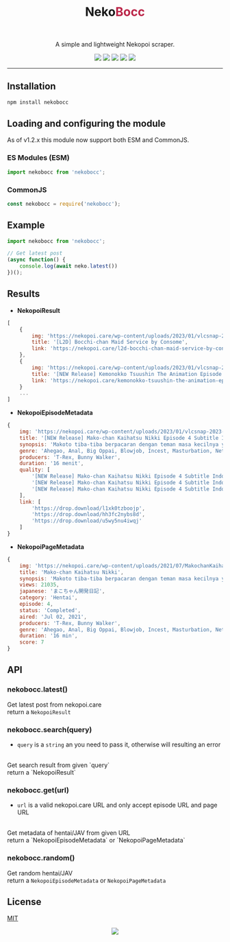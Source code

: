 <div align="center">
    <h1>Neko<span style="color: #BB2649">Bocc</span></h1>
    <br>
    <p>A simple and lightweight Nekopoi scraper.</p>
    <a href="https://opensource.org/licenses/mit-license.php"><img src="https://badges.frapsoft.com/os/mit/mit.svg?v=103"></a>
    <a href="https://www.npmjs.com/package/nekobocc"><img src="https://img.shields.io/npm/v/node-fetch"></a>
    <a href="https://packagephobia.com/result?p=nekobocc"><img src="https://packagephobia.com/badge?p=nekobocc"></a>
    <a href="https://www.codefactor.io/repository/github/indonesiandev/nekobocc"><img src="https://www.codefactor.io/repository/github/indonesiandev/nekobocc/badge"></a>
    <a href="https://app.fossa.com/projects/git%2Bgithub.com%2FIndonesianDev%2FNekoBocc?ref=badge_shield" alt="FOSSA Status"><img src="https://app.fossa.com/api/projects/git%2Bgithub.com%2FIndonesianDev%2FNekoBocc.svg?type=shield"/></a>
</div>

---

## Installation
```sh
npm install nekobocc
```

## Loading and configuring the module
As of v1.2.x this module now support both ESM and CommonJS.
### ES Modules (ESM)
```js
import nekobocc from 'nekobocc';
```

### CommonJS
```js
const nekobocc = require('nekobocc');
```

## Example
```js
import nekobocc from 'nekobocc';

// Get latest post 
(async function() {
	console.log(await neko.latest())
})();
```

## Results
- **NekopoiResult**
```js
[
    {
        img: 'https://nekopoi.care/wp-content/uploads/2023/01/vlcsnap-2023-01-15-03h18m12s053-300x169.png',
        title: '[L2D] Bocchi-chan Maid Service by Consome',
        link: 'https://nekopoi.care/l2d-bocchi-chan-maid-service-by-consome/'
    },
    {
        img: 'https://nekopoi.care/wp-content/uploads/2023/01/vlcsnap-2023-01-15-00h06m41s977-300x169.png',
        title: '[NEW Release] Kemonokko Tsuushin The Animation Episode 2 Subtitle Indonesia',
        link: 'https://nekopoi.care/kemonokko-tsuushin-the-animation-episode-2-subtitle-indonesia/'
    }
    ...
]
```
- **NekopoiEpisodeMetadata**
```js
{
    img: 'https://nekopoi.care/wp-content/uploads/2023/01/vlcsnap-2023-01-01-03h58m25s923-300x169.png',
    title: '[NEW Release] Mako-chan Kaihatsu Nikki Episode 4 Subtitle Indonesia – NekoPoi',
    synopsis: 'Makoto tiba-tiba berpacaran dengan teman masa kecilnya yaitu Kaoru. Makoto ternyata adalah cewek yang mesum yang tiap malam menonton bokep sambil colmek yang ia dapat dari menyelinap di kamar kakaknya. Namun suatu malam di hari pertama Makoto berpacaran, ia tertangkap basah sedang colmek oleh kakaknya. Dengan rasa gatal yang menyengat dan kemampuan kakaknya akan pengetahuan seks, membuat Makoto tidak dapat menahan godaan untuk bermain dengan kakaknya…',
    genre: 'Ahegao, Anal, Big Oppai, Blowjob, Incest, Masturbation, Netorare, Schoolgirl',
    producers: 'T-Rex, Bunny Walker',
    duration: '16 menit',
    quality: [
        '[NEW Release] Mako-chan Kaihatsu Nikki Episode 4 Subtitle Indonesia [720p]',
        '[NEW Release] Mako-chan Kaihatsu Nikki Episode 4 Subtitle Indonesia [480p]',
        '[NEW Release] Mako-chan Kaihatsu Nikki Episode 4 Subtitle Indonesia [360p]'
    ],
    link: [
        'https://drop.download/l1xk0tzboojp',
        'https://drop.download/hh3fc2nybs8d',
        'https://drop.download/u5wy5nu4iwqj'
    ]
}
```

- **NekopoiPageMetadata**
```js
{
    img: 'https://nekopoi.care/wp-content/uploads/2021/07/MakochanKaihatsuNikkiep69538176cde48c8e3ebb65761cb63504-213x300.jpg',
    title: 'Mako-chan Kaihatsu Nikki',
    synopsis: 'Makoto tiba-tiba berpacaran dengan teman masa kecilnya yaitu Kaoru. Makoto ternyata adalah cewek yang mesum yang tiap malam menonton bokep sambil colmek yang ia dapat dari menyelinap di kamar kakaknya. Namun suatu malam di hari pertama Makoto berpacaran, ia tertangkap basah sedang colmek oleh kakaknya. Dengan rasa gatal yang menyengat dan kemampuan kakaknya akan pengetahuan seks, membuat Makoto tidak dapat menahan godaan untuk bermain dengan kakaknya…',
    views: 21035,
    japanese: 'まこちゃん開発日記',
    category: 'Hentai',
    episode: 4,
    status: 'Completed',
    aired: 'Jul 02, 2021',
    producers: 'T-Rex, Bunny Walker',
    genre: 'Ahegao, Anal, Big Oppai, Blowjob, Incest, Masturbation, Netorare, Schoolgirl',
    duration: '16 min',
    score: 7
}
```

## API
### nekobocc.latest()
Get latest post from nekopoi.care
<br>
return a `NekopoiResult`

### nekobocc.search(query)
- `query` is a `string` an you need to pass it, otherwise will resulting an error  
<br>
Get search result from given `query`
<br>
return a `NekopoiResult`

### nekobocc.get(url)
- `url` is a valid nekopoi.care URL and only accept episode URL and page URL
<br>
Get metadata of hentai/JAV from given URL
<br>
return a `NekopoiEpisodeMetadata` or `NekopoiPageMetadata`

### nekobocc.random()
Get random hentai/JAV
<br>
return a `NekopoiEpisodeMetadata` or `NekopoiPageMetadata`

## License
[MIT](LICENSE)
<br>
<div align="center"><a href="https://app.fossa.com/projects/git%2Bgithub.com%2FIndonesianDev%2FNekoBocc?ref=badge_large"><img src="https://app.fossa.com/api/projects/git%2Bgithub.com%2FIndonesianDev%2FNekoBocc.svg?type=large"></a></div>

